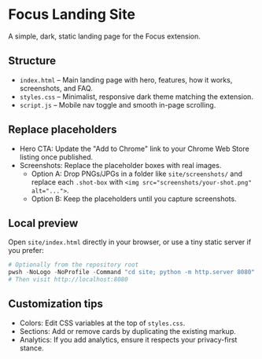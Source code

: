 # Focus Landing Site

A simple, dark, static landing page for the Focus extension.

## Structure

- `index.html` – Main landing page with hero, features, how it works, screenshots, and FAQ.
- `styles.css` – Minimalist, responsive dark theme matching the extension.
- `script.js` – Mobile nav toggle and smooth in-page scrolling.

## Replace placeholders

- Hero CTA: Update the "Add to Chrome" link to your Chrome Web Store listing once published.
- Screenshots: Replace the placeholder boxes with real images.
  - Option A: Drop PNGs/JPGs in a folder like `site/screenshots/` and replace each `.shot-box` with `<img src="screenshots/your-shot.png" alt="...">`.
  - Option B: Keep the placeholders until you capture screenshots.

## Local preview

Open `site/index.html` directly in your browser, or use a tiny static server if you prefer:

```powershell
# Optionally from the repository root
pwsh -NoLogo -NoProfile -Command "cd site; python -m http.server 8080"
# Then visit http://localhost:8080
```

## Customization tips

- Colors: Edit CSS variables at the top of `styles.css`.
- Sections: Add or remove cards by duplicating the existing markup.
- Analytics: If you add analytics, ensure it respects your privacy-first stance.
